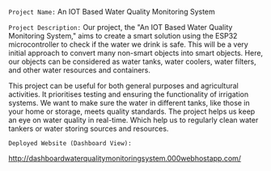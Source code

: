 `Project Name:` An IOT Based Water Quality Monitoring System

`Project Description:` Our project, the "An IOT Based Water Quality Monitoring System," aims to create a smart solution using the ESP32 microcontroller to check if the water we drink is safe. This will be a very initial approach to convert many non-smart objects into smart objects. Here, our objects can be considered as water tanks, water coolers, water filters, and other water resources and containers.

This project can be useful for both general purposes and agricultural activities. It prioritises testing and ensuring the functionality of irrigation systems. We want to make sure the water in different tanks, like those in your home or storage, meets quality standards. The project helps us keep an eye on water quality in real-time. Which help us to regularly clean water tankers or water storing sources and resources.

`Deployed Website (Dashboard View):`

http://dashboardwaterqualitymonitoringsystem.000webhostapp.com/
